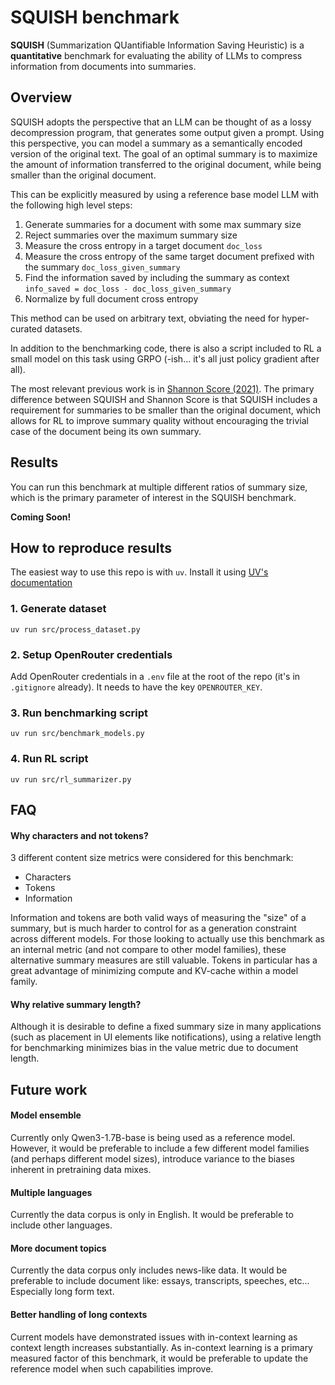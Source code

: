# SQUISH benchmark

**SQUISH** (Summarization QUantifiable Information Saving Heuristic) is a **quantitative** benchmark for evaluating the ability of LLMs to compress information from documents into summaries.

## Overview
SQUISH adopts the perspective that an LLM can be thought of as a lossy decompression program, that generates some output given a prompt. Using this perspective, you can model a summary as a semantically encoded version of the original text. The goal of an optimal summary is to maximize the amount of information transferred to the original document, while being smaller than the original document.

This can be explicitly measured by using a reference base model LLM with the following high level steps:
1. Generate summaries for a document with some max summary size
2. Reject summaries over the maximum summary size
3. Measure the cross entropy in a target document `doc_loss`
4. Measure the cross entropy of the same target document prefixed with the summary `doc_loss_given_summary`
5. Find the information saved by including the summary as context `info_saved = doc_loss - doc_loss_given_summary`
6. Normalize by full document cross entropy

This method can be used on arbitrary text, obviating the need for hyper-curated datasets.

In addition to the benchmarking code, there is also a script included to RL a small model on this task using GRPO (-ish... it's all just policy gradient after all).

The most relevant previous work is in [Shannon Score (2021)](https://arxiv.org/pdf/2103.10918). The primary difference between SQUISH and Shannon Score is that SQUISH includes a requirement for summaries to be smaller than the original document, which allows for RL to improve summary quality without encouraging the trivial case of the document being its own summary.

## Results
You can run this benchmark at multiple different ratios of summary size, which is the primary parameter of interest in the SQUISH benchmark.

**Coming Soon!**
## How to reproduce results

The easiest way to use this repo is with `uv`. Install it using [UV's documentation](https://docs.astral.sh/uv/getting-started/installation/)

### 1. Generate dataset
`uv run src/process_dataset.py`

### 2. Setup OpenRouter credentials
Add OpenRouter credentials in a `.env` file at the root of the repo (it's in `.gitignore` already). It needs to have the key `OPENROUTER_KEY`.

### 3. Run benchmarking script
`uv run src/benchmark_models.py`

### 4. Run RL script
`uv run src/rl_summarizer.py`
## FAQ
#### Why characters and not tokens?
3 different content size metrics were considered for this benchmark:
- Characters
- Tokens
- Information

Information and tokens are both valid ways of measuring the "size" of a summary, but is much harder to control for as a generation constraint across different models. For those looking to actually use this benchmark as an internal metric (and not compare to other model families), these alternative summary measures are still valuable. Tokens in particular has a great advantage of minimizing compute and KV-cache within a model family.
#### Why relative summary length?
Although it is desirable to define a fixed summary size in many applications (such as placement in UI elements like notifications), using a relative length for benchmarking minimizes bias in the value metric due to document length.

## Future work
#### Model ensemble
Currently only Qwen3-1.7B-base is being used as a reference model. However, it would be preferable to include a few different model families (and perhaps different model sizes), introduce variance to the biases inherent in pretraining data mixes.
#### Multiple languages
Currently the data corpus is only in English. It would be preferable to include other languages.
#### More document topics
Currently the data corpus only includes news-like data. It would be preferable to include document like: essays, transcripts, speeches, etc... Especially long form text.
#### Better handling of long contexts
Current models have demonstrated issues with in-context learning as context length increases substantially. As in-context learning is a primary measured factor of this benchmark, it would be preferable to update the reference model when such capabilities improve.
